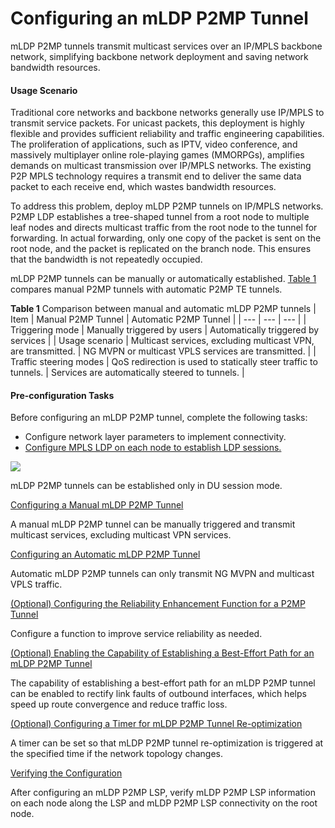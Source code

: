 Configuring an mLDP P2MP Tunnel
===============================

mLDP P2MP tunnels transmit multicast services over an IP/MPLS backbone network, simplifying backbone network deployment and saving network bandwidth resources.

#### Usage Scenario

Traditional core networks and backbone networks generally use IP/MPLS to transmit service packets. For unicast packets, this deployment is highly flexible and provides sufficient reliability and traffic engineering capabilities. The proliferation of applications, such as IPTV, video conference, and massively multiplayer online role-playing games (MMORPGs), amplifies demands on multicast transmission over IP/MPLS networks. The existing P2P MPLS technology requires a transmit end to deliver the same data packet to each receive end, which wastes bandwidth resources.

To address this problem, deploy mLDP P2MP tunnels on IP/MPLS networks. P2MP LDP establishes a tree-shaped tunnel from a root node to multiple leaf nodes and directs multicast traffic from the root node to the tunnel for forwarding. In actual forwarding, only one copy of the packet is sent on the root node, and the packet is replicated on the branch node. This ensures that the bandwidth is not repeatedly occupied.

mLDP P2MP tunnels can be manually or automatically established. [Table 1](#EN-US_TASK_0172368534__tab_dc_vrp_ldp-p2p_cfg_006001) compares manual P2MP tunnels with automatic P2MP TE tunnels.

**Table 1** Comparison between manual and automatic mLDP P2MP tunnels
| Item | Manual P2MP Tunnel | Automatic P2MP Tunnel |
| --- | --- | --- |
| Triggering mode | Manually triggered by users | Automatically triggered by services |
| Usage scenario | Multicast services, excluding multicast VPN, are transmitted. | NG MVPN or multicast VPLS services are transmitted. |
| Traffic steering modes | QoS redirection is used to statically steer traffic to tunnels. | Services are automatically steered to tunnels. |




#### Pre-configuration Tasks

Before configuring an mLDP P2MP tunnel, complete the following tasks:

* Configure network layer parameters to implement connectivity.
* [Configure MPLS LDP on each node to establish LDP sessions.](dc_vrp_ldp-p2p_cfg_0003.html)

![](../../../../public_sys-resources/note_3.0-en-us.png) 

mLDP P2MP tunnels can be established only in DU session mode.



[Configuring a Manual mLDP P2MP Tunnel](../../../../software/nev8r10_vrpv8r16/user/vrp/dc_vrp_ldp-p2p_cfg_0061.html)

A manual mLDP P2MP tunnel can be manually triggered and transmit multicast services, excluding multicast VPN services.

[Configuring an Automatic mLDP P2MP Tunnel](../../../../software/nev8r10_vrpv8r16/user/vrp/dc_vrp_ldp-p2p_cfg_0062.html)

Automatic mLDP P2MP tunnels can only transmit NG MVPN and multicast VPLS traffic.

[(Optional) Configuring the Reliability Enhancement Function for a P2MP Tunnel](../../../../software/nev8r10_vrpv8r16/user/ne/dc_ne_te-p2p_cfg_6014-ldp2.html)

Configure a function to improve service reliability as needed.

[(Optional) Enabling the Capability of Establishing a Best-Effort Path for an mLDP P2MP Tunnel](../../../../software/nev8r10_vrpv8r16/user/vrp/dc_vrp_ldp-p2p_cfg_0210.html)

The capability of establishing a best-effort path for an mLDP P2MP tunnel can be enabled to rectify link faults of outbound interfaces, which helps speed up route convergence and reduce traffic loss.

[(Optional) Configuring a Timer for mLDP P2MP Tunnel Re-optimization](../../../../software/nev8r10_vrpv8r16/user/vrp/dc_vrp_ldp-p2p_cfg_2051.html)

A timer can be set so that mLDP P2MP tunnel re-optimization is triggered at the specified time if the network topology changes.

[Verifying the Configuration](../../../../software/nev8r10_vrpv8r16/user/vrp/dc_vrp_ldp-p2p_cfg_0064.html)

After configuring an mLDP P2MP LSP, verify mLDP P2MP LSP information on each node along the LSP and mLDP P2MP LSP connectivity on the root node.